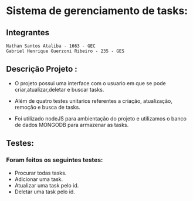 # Sistema de gerenciamento de tasks:

## Integrantes 
    Nathan Santos Ataliba - 1663 - GEC
    Gabriel Henrique Guerzoni Ribeiro - 235 - GES
    
## Descrição Projeto : 

- O projeto possui uma interface com o usuario em que se pode criar,atualizar,deletar e buscar tasks.

- Além de quatro testes unitarios referentes a criação, atualização, remoção e busca de tasks.

- Foi utilizado nodeJS para ambientação do projeto e utilizamos o banco de dados MONGODB para armazenar as tasks.

## Testes:
### Foram feitos os seguintes testes:
- Procurar todas tasks.
- Adicionar uma task.
- Atualizar uma task pelo id.
- Deletar uma task pelo id.